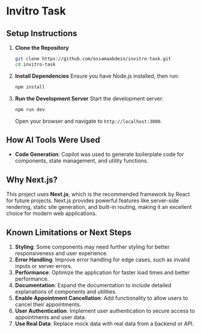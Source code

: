 # Invitro Task

## Setup Instructions

1. **Clone the Repository**
   ```bash
   git clone https://github.com/ossamaabdein/invitro-task.git
   cd invitro-task
   ```

2. **Install Dependencies**
   Ensure you have Node.js installed, then run:
   ```bash
   npm install
   ```

3. **Run the Development Server**
   Start the development server:
   ```bash
   npm run dev
   ```
   Open your browser and navigate to `http://localhost:3000`.

## How AI Tools Were Used

- **Code Generation**: Copilot was used to generate boilerplate code for components, state management, and utility functions.

## Why Next.js?

This project uses **Next.js**, which is the recommended framework by React for future projects. Next.js provides powerful features like server-side rendering, static site generation, and built-in routing, making it an excellent choice for modern web applications.

## Known Limitations or Next Steps

1. **Styling**: Some components may need further styling for better responsiveness and user experience.
2. **Error Handling**: Improve error handling for edge cases, such as invalid inputs or server errors.
3. **Performance**: Optimize the application for faster load times and better performance.
4. **Documentation**: Expand the documentation to include detailed explanations of components and utilities.
5. **Enable Appointment Cancellation**: Add functionality to allow users to cancel their appointments.
6. **User Authentication**: Implement user authentication to secure access to appointments and user data.
7. **Use Real Data**: Replace mock data with real data from a backend or API.